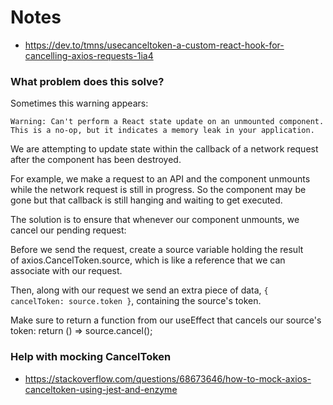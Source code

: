 # Notes

- https://dev.to/tmns/usecanceltoken-a-custom-react-hook-for-cancelling-axios-requests-1ia4

### What problem does this solve?

Sometimes this warning appears:

`Warning: Can't perform a React state update on an unmounted component. This is a no-op, but it indicates a memory leak in your application.`

We are attempting to update state within the callback of a network request after the component has been destroyed.

For example, we make a request to an API and the component unmounts while the network request is still in progress. So the component may be gone but that callback is still hanging and waiting to get executed.

The solution is to ensure that whenever our component unmounts, we cancel our pending request:

Before we send the request, create a source variable holding the result of axios.CancelToken.source, which is like a reference that we can associate with our request.

Then, along with our request we send an extra piece of data, `{ cancelToken: source.token }`, containing the source's token.

Make sure to return a function from our useEffect that cancels our source's token:
return () => source.cancel();

### Help with mocking CancelToken

- https://stackoverflow.com/questions/68673646/how-to-mock-axios-canceltoken-using-jest-and-enzyme